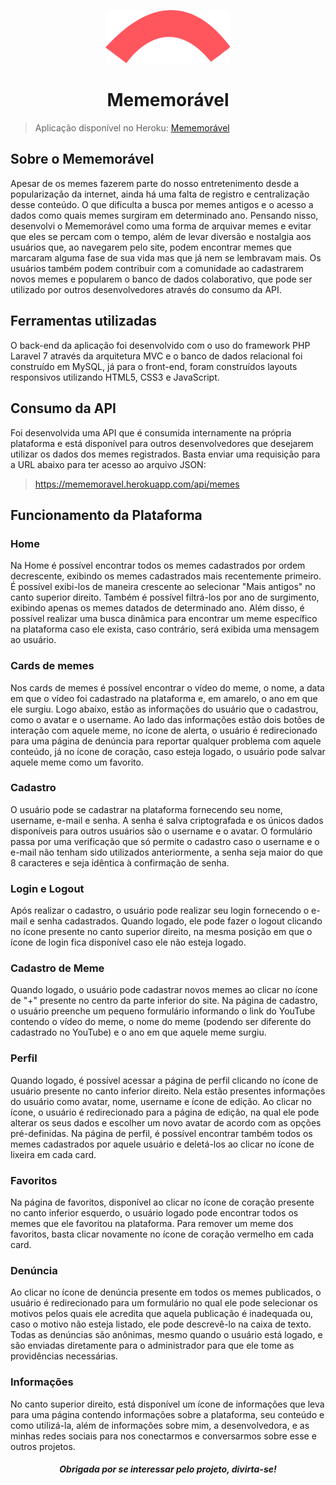 <p align="center"><img src="public/img/logo.png" width="200"></p>

<h1 align="center">Mememorável</h1>

> Aplicação disponível no Heroku: [Mememorável](https://mememoravel.herokuapp.com/)

## Sobre o Mememorável

Apesar de os memes fazerem parte do nosso entretenimento desde a popularização da internet, ainda há uma falta de registro e centralização desse conteúdo. O que dificulta a busca por memes antigos e o acesso a dados como quais memes surgiram em determinado ano. Pensando nisso, desenvolvi o Mememorável como uma forma de arquivar memes e evitar que eles se percam com o tempo, além de levar diversão e nostalgia aos usuários que, ao navegarem pelo site, podem encontrar memes que marcaram alguma fase de sua vida mas que já nem se lembravam mais. Os usuários também podem contribuir com a comunidade ao cadastrarem novos memes e popularem o banco de dados colaborativo, que pode ser utilizado por outros desenvolvedores através do consumo da API. 

## Ferramentas utilizadas

O back-end da aplicação foi desenvolvido com o uso do framework PHP Laravel 7 através da arquitetura MVC e o banco de dados relacional foi construído em MySQL, já para o front-end, foram construídos layouts responsivos utilizando HTML5, CSS3 e JavaScript.

## Consumo da API

Foi desenvolvida uma API que é consumida internamente na própria plataforma e está disponível para outros desenvolvedores que desejarem utilizar os dados dos memes registrados. Basta enviar uma requisição para a URL abaixo para ter acesso ao arquivo JSON:

> https://mememoravel.herokuapp.com/api/memes

## Funcionamento da Plataforma

### Home

Na Home é possível encontrar todos os memes cadastrados por ordem decrescente, exibindo os memes cadastrados mais recentemente primeiro. É possível exibi-los de maneira crescente ao selecionar "Mais antigos" no canto superior direito. Também é possível filtrá-los por ano de surgimento, exibindo apenas os memes datados de determinado ano. Além disso, é possível realizar uma busca dinâmica para encontrar um meme específico na plataforma caso ele exista, caso contrário, será exibida uma mensagem ao usuário.

### Cards de memes

Nos cards de memes é possível encontrar o vídeo do meme, o nome, a data em que o vídeo foi cadastrado na plataforma e, em amarelo, o ano em que ele surgiu. Logo abaixo, estão as informações do usuário que o cadastrou, como o avatar e o username. Ao lado das informações estão dois botões de interação com aquele meme, no ícone de alerta, o usuário é redirecionado para uma página de denúncia para reportar qualquer problema com aquele conteúdo, já no ícone de coração, caso esteja logado, o usuário pode salvar aquele meme como um favorito.

### Cadastro

O usuário pode se cadastrar na plataforma fornecendo seu nome, username, e-mail e senha. A senha é salva criptografada e os únicos dados disponíveis para outros usuários são o username e o avatar. O formulário passa por uma verificação que só permite o cadastro caso o username e o e-mail não tenham sido utilizados anteriormente, a senha seja maior do que 8 caracteres e seja idêntica à confirmação de senha.

### Login e Logout

Após realizar o cadastro, o usuário pode realizar seu login fornecendo o e-mail e senha cadastrados. Quando logado, ele pode fazer o logout clicando no ícone presente no canto superior direito, na mesma posição em que o ícone de login fica disponível caso ele não esteja logado.

### Cadastro de Meme

Quando logado, o usuário pode cadastrar novos memes ao clicar no ícone de "+" presente no centro da parte inferior do site. Na página de cadastro, o usuário preenche um pequeno formulário informando o link do YouTube contendo o vídeo do meme, o nome do meme (podendo ser diferente do cadastrado no YouTube) e o ano em que aquele meme surgiu.

### Perfil

Quando logado, é possível acessar a página de perfil clicando no ícone de usuário presente no canto inferior direito. Nela estão presentes informações do usuário como avatar, nome, username e ícone de edição. Ao clicar no ícone, o usuário é redirecionado para a página de edição, na qual ele pode alterar os seus dados e escolher um novo avatar de acordo com as opções pré-definidas. Na página de perfil, é possível encontrar também todos os memes cadastrados por aquele usuário e deletá-los ao clicar no ícone de lixeira em cada card.

### Favoritos

Na página de favoritos, disponível ao clicar no ícone de coração presente no canto inferior esquerdo, o usuário logado pode encontrar todos os memes que ele favoritou na plataforma. Para remover um meme dos favoritos, basta clicar novamente no ícone de coração vermelho em cada card.

### Denúncia

Ao clicar no ícone de denúncia presente em todos os memes publicados, o usuário é redirecionado para um formulário no qual ele pode selecionar os motivos pelos quais ele acredita que aquela publicação é inadequada ou, caso o motivo não esteja listado, ele pode descrevê-lo na caixa de texto. Todas as denúncias são anônimas, mesmo quando o usuário está logado, e são enviadas diretamente para o administrador para que ele tome as providências necessárias.

### Informações

No canto superior direito, está disponível um ícone de informações que leva para uma página contendo informações sobre a plataforma, seu conteúdo e como utilizá-la, além de informações sobre mim, a desenvolvedora, e as minhas redes sociais para nos conectarmos e conversarmos sobre esse e outros projetos.


<h5 align="center">Obrigada por se interessar pelo projeto, divirta-se!</h5>


